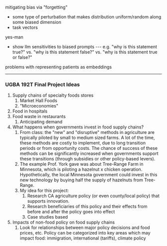 
mitigating bias via "forgetting"
- some type of perturbation that makes distribution uniform/random along some biased dimension
- task vectors

yes-man 
- show llm sensitivities to biased prompts --- e.g. "why is this statement true?" vs. "why is this statement false?" vs. "why is this statement true or false?"

problems with representing patients as embeddings


---
### UGBA 192T Final Project Ideas

1. Supply chains of specialty foods stores
	1. Market Hall Foods
	2. "Microeconomies"
2. Food in hospitals
3. Food waste in restaurants
	1. Anticipating demand
4. What happens when governments invest in food supply chains?
	1. From class: the "new" and "disruptive" methods in agriculture are typically piloted by small to medium sized farms. A lot of the time, these methods are costly to implement, due to long transition periods or from opportunity costs. The chance of success of these methods can be significantly increased when governments support these transitions (through subsidies or other policy-based levers).
	2. The example Prof. York gave was about Tree-Range Farm in Minnesota, which is piloting a hazelnut x chicken operation. Hypothetically, the local Minnesota government could invest in this new technology by buying half the supply of hazelnuts from Tree-Range.
	3. My idea for this project:
		1. Research CA agriculture policy (or even county/local policy) that supports innovation. 
		2. Research beneficiaries of this policy and their effects from before and after the policy goes into effect
		3. Case studies based
5. Impacts of non-food policy on food supply chains
	1. Look for relationships between major policy decisions and food prices, etc. Policy can be categorized into key areas which may impact food: immigration, international (tariffs), climate policy